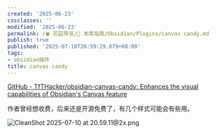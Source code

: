 ```yaml
---
created: '2025-06-23'
cssclasses: ''
modified: '2025-06-23'
permalink: /🍀 花园导览/🧰 本库指南/Obsidian/Plugins/canvas candy.md
publish: true
published: '2025-07-10T20:59:29.879+08:00'
tags:
- obsidian插件
title: canvas candy
---
```

[GitHub - TfTHacker/obsidian-canvas-candy: Enhances the visual capabilities of Obsidian's Canvas feature](https://github.com/TfTHacker/obsidian-canvas-candy)

作者曾经想收费，后来还是开源免费了，有几个样式可能会有些用。

![CleanShot 2025-07-10 at 20.59.11@2x.png](https://pub-pic.oldwinter.top/2025/07/42bd2f3bb6759e82711c6ddfe0696c54.png)
